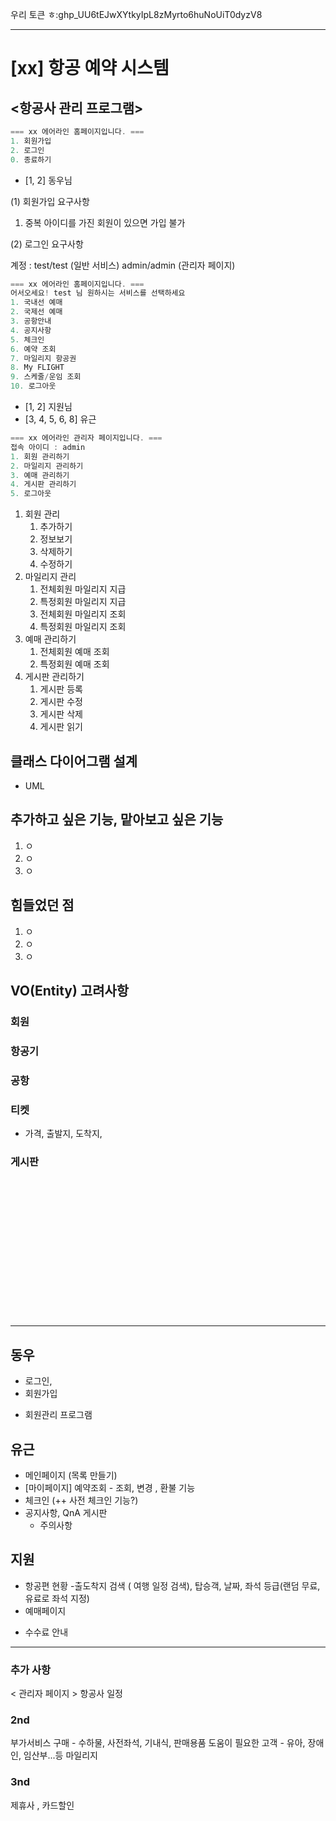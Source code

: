우리 토큰 ㅎ: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
_______________________________________________________
# [xx] 항공 예약 시스템

## <항공사 관리 프로그램>


```java
=== xx 에어라인 홈페이지입니다. ===
1. 회원가입
2. 로그인
0. 종료하기
```
- [1, 2] 동우님

(1) 회원가입 요구사항
1. 중복 아이디를 가진 회원이 있으면 가입 불가

(2) 로그인 요구사항


계정 : test/test (일반 서비스)
      admin/admin (관리자 페이지)

```java
=== xx 에어라인 홈페이지입니다. ===
어서오세요! test 님 원하시는 서비스를 선택하세요
1. 국내선 예매
2. 국제선 예매
3. 공항안내
4. 공지사항
5. 체크인
6. 예약 조회
7. 마일리지 항공권
8. My FLIGHT
9. 스케줄/운임 조회
10. 로그아웃
```
- [1, 2] 지원님
- [3, 4, 5, 6, 8] 유근


```java
=== xx 에어라인 관리자 페이지입니다. ===
접속 아이디 : admin
1. 회원 관리하기
2. 마일리지 관리하기
3. 예매 관리하기
4. 게시판 관리하기
5. 로그아웃
```
1. 회원 관리
   1. 추가하기
   2. 정보보기
   3. 삭제하기
   4. 수정하기
2. 마일리지 관리
   1. 전체회원 마일리지 지급
   2. 특정회원 마일리지 지급
   3. 전체회원 마일리지 조회
   4. 특정회원 마일리지 조회
3. 예매 관리하기
   1. 전체회원 예매 조회
   2. 특정회원 예매 조회
4. 게시판 관리하기
   1. 게시판 등록
   2. 게시판 수정
   3. 게시판 삭제
   4. 게시판 읽기




## 클래스 다이어그램 설계 
- UML
## 추가하고 싶은 기능, 맡아보고 싶은 기능
1. ㅇ
2. ㅇ
3. ㅇ
## 힘들었던 점
1. ㅇ
2. ㅇ
3. ㅇ



## VO(Entity) 고려사항
### 회원 
### 항공기
### 공항
### 티켓
- 가격, 출발지, 도착지, 
### 게시판




<br><br><br><br><br><br><br><br><br><br><br><br><br>




---




## 동우
- 로그인,
- 회원가입
+ 회원관리 프로그램

## 유근

- 메인페이지 (목록 만들기)
- [마이페이지] 예약조회 - 조회, 변경 , 환불 기능 
- 체크인 (++ 사전 체크인 기능?)
- 공지사항, QnA 게시판
  + 주의사항

## 지원
- 항공편 현황 
-출도착지 검색 ( 여행 일정 검색), 탑승객, 날짜, 
	좌석 등급(랜덤 무료, 유료로 좌석 지정)
- 예매페이지
+ 수수료 안내
----------------------
### 추가 사항
< 관리자 페이지 >
항공사 일정
### 2nd
부가서비스 구매 - 수하물, 사전좌석, 기내식, 판매용품
도움이 필요한 고객 - 유아, 장애인, 임산부...등
마일리지
### 3nd
제휴사 , 카드할인
